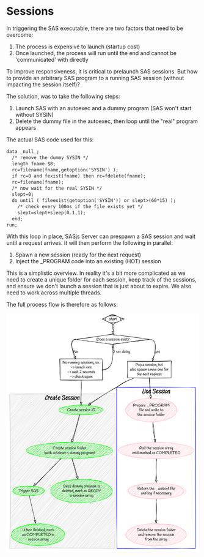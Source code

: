 # Sessions

In triggering the SAS executable, there are two factors that need to be overcome:

1. The process is expensive to launch (startup cost)
2. Once launched, the process will run until the end and cannot be 'communicated' with directly

To improve responsiveness, it is critical to prelaunch SAS sessions.  But how to provide an arbitrary SAS program to a running SAS session (without impacting the session itself)?

The solution, was to take the following steps:

1. Launch SAS with an autoexec and a dummy program (SAS won't start without SYSIN)
2. Delete the dummy file in the autoexec, then loop until the "real" program appears

The actual SAS code used for this:

```sas
data _null_;
  /* remove the dummy SYSIN */
  length fname $8;
  rc=filename(fname,getoption('SYSIN') );
  if rc=0 and fexist(fname) then rc=fdelete(fname);
  rc=filename(fname);
  /* now wait for the real SYSIN */
  slept=0;
  do until ( fileexist(getoption('SYSIN')) or slept>(60*15) );
    /* check every 100ms if the file exists yet */
    slept=slept+sleep(0.1,1);
  end;
run;
```

With this loop in place, SASjs Server can prespawn a SAS session and wait until a request arrives. It will then perform the following in parallel:

1. Spawn a new session (ready for the next request)
2. Inject the _PROGRAM code into an existing (HOT) session

This is a simplistic overview.  In reality it's a bit more complicated as we need to create a unique folder for each session, keep track of the sessions, and ensure we don't launch a session that is just about to expire.  We also need to work across multiple threads.

The full process flow is therefore as follows:

<!--
# https://sketchviz.com
# http://www.graphviz.org/content/cluster
digraph G {
  graph [fontname = "Handlee"];
  node [fontname = "Handlee"];
  edge [fontname = "Handlee"];

  bgcolor=transparent;

  subgraph cluster_0 {
    style=filled;
    color=lightgrey;
    node [style=filled,color=green];
    a0 -> a1 -> a2 -> a4;
    a1 -> a3
    label = "*Create Session*";
    fontsize = 20;
  }

  subgraph cluster_1 {
    node [style=filled, color=pink];
    b0 -> b1 -> b2 -> b3;
    label = "*Use Session*";
    fontsize = 20;
    color=blue
  }

  start [shape=Mdiamond];
  sessExist [shape=diamond label="Does a session exist?"]
  noSess [shape=Box label="No running sessions, so:\n-> launch one\n-> wait 2 seconds\n-> check again"]
  sess [shape=Box label="Pop a session, but\nalso spawn a new one for\nthe next request"]
  a0 [label="Create session ID"]
  a1 [label="Create session folder \n (with autoexec & dummy program)"]
  a2 [label="Trigger SAS"]
  a3 [label="Once dummy program is\ndeleted, mark as READY\nin session array"]
  a4 [label="When finished, mark\nas COMPLETED in\nsession array"]

  b0 [label="Prepare _PROGRAM\nfile and write to\nthe session folder"]
  b1 [label="Poll the session array\nuntil marked as COMPLETED"]
  b2 [label="Return the _webout file\nand log if necessary"]
  b3 [label="Delete the session folder\nand remove the session\nfrom the array"]

  start -> sessExist
  sessExist:w -> noSess [label="No"]
  sessExist:e -> sess [label="yes"]
  noSess -> a0
  sessExist:s -> noSess:e [dir=back label="2 sec delay"]
  sess -> a0
  sess -> b0
}

-->

![session diagram](/img/sessiondiagram.png)